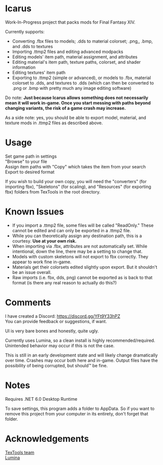 # Icarus  
Work-In-Progress project that packs mods for Final Fantasy XIV.

Currently supports:
* Converting .fbx files to models; .dds to material colorset; .png,, .bmp, and .dds to textures  
* Importing .ttmp2 files and editing advanced modpacks  
* Editing models' item path, material assignment, and attributes  
* Editing material's item path, texture paths, colorset, and shader information  
* Editing textures' item path  
* Exporting to .ttmp2 (simple or advanced), or models to .fbx, material colorset to .dds, and textures to .dds (which can then be converted to .png or .bmp with pretty much any image editing software) 

Do note: **Just because Icarus allows something does not necessarily mean it will work in-game. Once you start messing with paths beyond changing variants, the risk of a game crash may increase.**  

As a side note: yes, you should be able to export model, material, and texture mods in .ttmp2 files as described above.  

# Usage
Set game path in settings  
"Browse" to your file  
Assign item paths with "Copy" which takes the item from your search  
Export to desired format

If you wish to build your own copy, you will need the "converters" (for importing fbx), "Skeletons" (for scaling), and "Resources" (for exporting fbx) folders from TexTools in the root directory.

# Known Issues
* If you import a .ttmp2 file, some files will be called "ReadOnly." These cannot be edited and can only be exported in a .ttmp2 file.  
* While you can theoretically assign any destination path, this is a courtesy. **Use at your own risk.**  
* When importing via .fbx, attributes are not automatically set. While intentional, down the line, there may be a setting to change that.  
* Models with custom skeletons will not export to fbx correctly. They appear to work fine in-game.  
* Materials get their colorsets edited slightly upon export. But it shouldn't be an issue overall.  
* Raw imports (i.e. fbx, dds, png) cannot be exported as is back to that format (is there any real reason to actually do this?)  

# Comments
I have created a Discord: https://discord.gg/YFt9Y33hPZ  
You can provide feedback or suggestions, if want.  

UI is very bare bones and honestly, quite ugly.

Currently uses Lumina, so a clean install is highly recommended/required. Unintended behavior may occur if this is not the case.

This is still in an early development state and will likely change dramatically over time. Crashes may occur both here and in-game. Output files have the possibility of being corrupted, but should™ be fine.

# Notes
Requires .NET 6.0 Desktop Runtime

To save settings, this program adds a folder to AppData. So if you want to remove this project from your computer in its entirety, don't forget that folder.


# Acknowledgements
[TexTools team](https://github.com/TexTools)  
[Lumina](https://github.com/NotAdam/Lumina)

